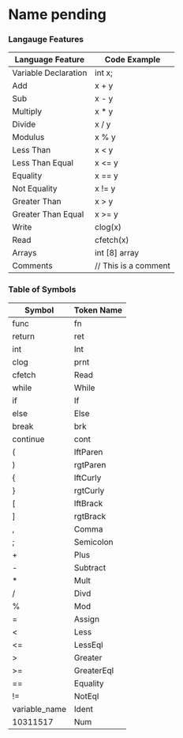 # Name pending

### Langauge Features

| Language Feature      | Code Example |
|-----------------------|--------------|
| Variable Declaration  | int x;       |
| Add                   | x + y        |
| Sub                   | x - y        |
| Multiply              | x * y        |
| Divide                | x / y        |
| Modulus               | x % y        |
| Less Than             | x < y        |
| Less Than Equal       | x <= y       |
| Equality              | x == y       |
| Not Equality          | x != y       |
| Greater Than          | x > y        |
| Greater Than Equal    | x >= y       |
| Write                 | clog(x)     |
| Read                  | cfetch(x)      |
| Arrays                | int [8] array|
| Comments              | // This is a comment|

### Table of Symbols

|Symbol                | Token Name   |
|----------------------|--------------|
|func                  | fn         |
|return                | ret       |
|int                   | Int          |
|clog                 | prnt        |
|cfetch                  | Read         |
|while                 | While        |
|if                    | If           |
|else                  | Else         |
|break                 | brk        |
|continue              | cont     |
|(                     | lftParen    |
|)                     | rgtParen   |
|{                     | lftCurly    |
|}                     | rgtCurly   |
|[                     | lftBrack  |
|]                     | rgtBrack |
|,                     | Comma        |
|;                     | Semicolon    |
|+                     | Plus         |
|-                     | Subtract     |
|*                     | Mult     |
|/                     | Divd       |
|%                     | Mod      |
|=                     | Assign       |
|<                     | Less         |
|<=                    | LessEql    |
|>                     | Greater      |
|>=                    | GreaterEql |
|==                    | Equality     |
|!=                    | NotEql     |
|variable_name         | Ident        |
|10311517              | Num          |

